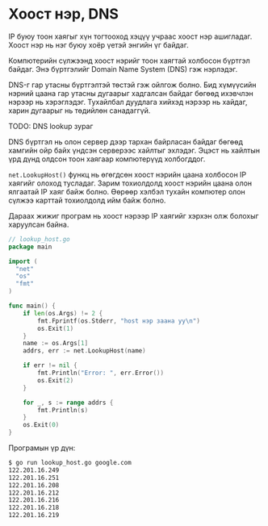 # Хоост нэр, DNS

IP буюу тоон хаягыг хүн тогтооход хэцүү учраас хоост нэр ашигладаг. Хоост нэр нь нэг буюу хоёр үетэй энгийн үг байдаг.

Компютерийн сүлжээнд хоост нэрийг тоон хаягтай холбосон бүртгэл байдаг. Энэ бүртгэлийг Domain Name System (DNS) гэж нэрлэдэг.

DNS-г гар утасны бүртгэлтэй төстэй гэж ойлгож болно. Бид хүмүүсийн нэрний цаана гар утасны дугаарыг хадгалсан байдаг бөгөөд ихэвчлэн нэрээр нь хэрэглэдэг. Тухайлбал дуудлага хийхэд нэрээр нь хайдаг, харин дугаарыг нь төдийлөн санадаггүй.

TODO: DNS lookup зураг

DNS бүртгэл нь олон сервер дээр тархан байрласан байдаг бөгөөд хамгийн ойр байх үндсэн серверээс хайлтыг эхлэдэг. Эцэст нь хайлтын үрд дүнд олдсон тоон хаягаар компютерүүд холбогддог.

`net.LookupHost()` функц нь өгөгдсөн хоост нэрийн цаана холбосон IP хаягийг олоход тусладаг. Зарим тохиолдолд хоост нэрийн цаана олон ялгаатай IP хаяг байж болно. Өөрөөр хэлбэл тухайн компютер олон сүлжээ карттай тохиолдолд ийм байж болно.

Дараах жижиг програм нь хоост нэрээр IP хаягийг хэрхэн олж болохыг харуулсан байна.

```go
// lookup_host.go
package main

import (
  "net"
  "os"
  "fmt"
)

func main() {
    if len(os.Args) != 2 {
        fmt.Fprintf(os.Stderr, "host нэр заана уу\n")
        os.Exit(1)
    }
    name := os.Args[1]
    addrs, err := net.LookupHost(name)

    if err != nil {
        fmt.Println("Error: ", err.Error())
        os.Exit(2)
    }

    for _, s := range addrs {
        fmt.Println(s)
    }
    os.Exit(0)
}
```

Програмын үр дүн:

```sh
$ go run lookup_host.go google.com
122.201.16.249
122.201.16.251
122.201.16.208
122.201.16.212
122.201.16.216
122.201.16.218
122.201.16.219
```



